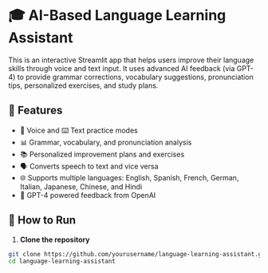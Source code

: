 # 🎓 AI-Based Language Learning Assistant

This is an interactive Streamlit app that helps users improve their language skills through voice and text input. It uses advanced AI feedback (via GPT-4) to provide grammar corrections, vocabulary suggestions, pronunciation tips, personalized exercises, and study plans.

## 🌟 Features

- 🎤 Voice and ⌨️ Text practice modes
- 📊 Grammar, vocabulary, and pronunciation analysis
- 📚 Personalized improvement plans and exercises
- 🗣 Converts speech to text and vice versa
- 🌐 Supports multiple languages: English, Spanish, French, German, Italian, Japanese, Chinese, and Hindi
- 🧠 GPT-4 powered feedback from OpenAI

## 🚀 How to Run

1. **Clone the repository**

```bash
git clone https://github.com/yourusername/language-learning-assistant.git
cd language-learning-assistant
